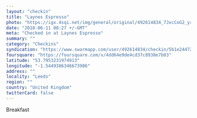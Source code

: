 ```yaml
---
layout: "checkin"
title: "Laynes Espresso"
photo: "https://igx.4sqi.net/img/general/original/492614834_7JxcCoG2_yrk4rgwpchEOSdQvjA7gvpOwon1MT0xlyg.jpg"
date: "2018-06-11 08:27 +/-GMT"
meta: "Checked in at Laynes Espresso"
summary: ""
category: "Checkins"
syndication: "https://www.swarmapp.com/user/492614834/checkin/5b1e24472a7ab6002cd1bd6c"
foursquare: "https://foursquare.com/v/4dd64e9de4cd37c8938e7b83"
latitude: "53.7953231974913"
longitude: "-1.5449386346673986"
address: ""
locality: "Leeds"
region: ""
country: "United Kingdom"
twitterCard: false
---
```

Breakfast
